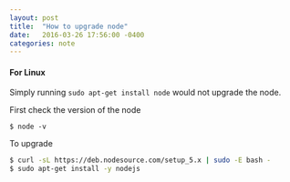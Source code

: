 ```yaml
---
layout: post
title:  "How to upgrade node"
date:   2016-03-26 17:56:00 -0400
categories: note
---
```


#### For Linux

Simply running `sudo apt-get install node` would not upgrade the node.  

First check the version of the node
```
$ node -v
```

To upgrade

```bash
$ curl -sL https://deb.nodesource.com/setup_5.x | sudo -E bash -
$ sudo apt-get install -y nodejs
```